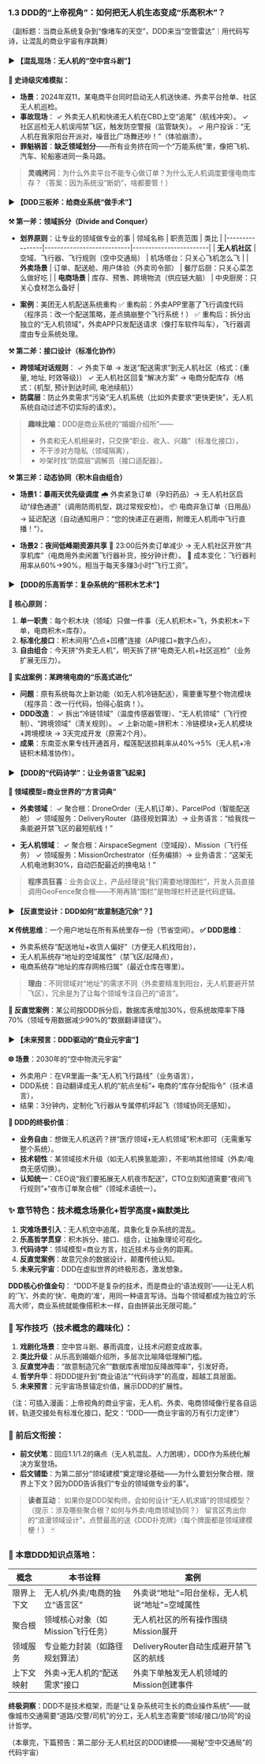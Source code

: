 
### 1.3 DDD的“上帝视角”：如何把无人机生态变成“乐高积木”？
（副标题：当商业系统复杂到“像堵车的天空”，DDD来当“空管雷达”｜用代码写诗，让混乱的商业宇宙有序跳舞）


#### ▶ 【混乱现场：无人机的“空中宫斗剧”】
**🚨 史诗级灾难模拟：**
- **场景**：2024年双11，某电商平台同时启动无人机送快递、外卖平台抢单、社区无人机巡检。
- **事故现场**：
  ✓ 外卖无人机和快递无人机在CBD上空“追尾”（航线冲突）。
  ✓ 社区巡检无人机误闯禁飞区，触发防空警报（监管缺失）。
  ✓ 用户投诉：“无人机在我家阳台开派对，噪音比广场舞还吵！”（体验崩溃）。
- **罪魁祸首**：**缺乏领域划分**——所有业务挤在同一个“万能系统”里，像把飞机、汽车、轮船塞进同一条马路。

> **灵魂拷问**：为什么外卖平台不能专心做订单？为什么无人机调度要懂电商库存？（答案：因为系统没“断奶”，啥都要管！）


#### ▶ 【DDD三板斧：给商业系统“做手术”】
**⚒️ 第一斧：领域拆分（Divide and Conquer）**
- **划界原则**：让专业的领域做专业的事
  | 领域名称       | 职责范围                     | 类比                     |
  |----------------|---------------------------|------------------------|
  | **无人机社区** | 空域、飞行器、飞行规则（空中交通局）   | 机场塔台：只关心飞机怎么飞       |
  | **外卖场景**   | 订单、配送舱、用户体验（外卖司令部）   | 餐厅后厨：只关心菜怎么做好吃     |
  | **电商场景**   | 库存、预售、跨境物流（供应链大脑）     | 中央厨房：只关心食材怎么备好     |

- **案例**：美团无人机配送系统重构
  ✅ 重构前：外卖APP里塞了飞行调度代码（程序员：改一个配送策略，差点搞崩整个飞行系统！）
  ✅ 重构后：拆分出独立的“无人机领域”，外卖APP只发配送请求（像打车软件叫车），飞行器调度由专业系统处理。

**⚒️ 第二斧：接口设计（标准化协作）**
- **跨领域对话规则**：
  ✓ 外卖下单 → 发送“配送需求”到无人机社区（格式：{重量, 地址, 时效等级}）
  ✓ 无人机社区回复“解决方案” → 电商分配库存（格式：{机型, 预计到达时间, 电池续航}）
- **防腐层**：防止外卖需求“污染”无人机系统（比如外卖要求“更快更快”，无人机系统自动过滤不切实际的请求）。

> **趣味比喻**：DDD是商业系统的“婚姻介绍所”——
> - 外卖和无人机相亲时，只交换“职业、收入、兴趣”（标准化接口），
> - 不干涉对方隐私（领域隔离），
> - 吵架时找“防腐层”调解员（接口适配器）。

**⚒️ 第三斧：动态协同（积木自由组合）**
- **场景1：暴雨天优先级调度**
  🌧️ 外卖紧急订单（孕妇药品）→ 无人机社区启动“绿色通道”（调用防雨机型，跳过常规安检）。
  📦 电商非急订单（日用品）→ 延迟配送（自动通知用户：“您的快递正在避雨，附赠无人机雨中飞行直播！”）。

- **场景2：夜间低峰期资源共享**
  🌙 23:00后外卖订单减少 → 无人机社区开放“共享机库”（电商用外卖闲置飞行器补货，按分钟计费）。
  💸 成本变化：飞行器利用率从60%→90%，相当于每天多赚3小时“飞行工资”。


#### ▶ 【DDD的乐高哲学：复杂系统的“搭积木艺术”】
**🧩 核心原则：**
1. **单一职责**：每个积木块（领域）只做一件事（无人机积木=飞，外卖积木=下单，电商积木=库存）。
2. **标准化接口**：积木间用“凸点+凹槽”连接（API接口=数字凸点）。
3. **自由组合**：今天拼“外卖无人机”，明天拆了拼“电商无人机+社区巡检”（业务扩展无压力）。

**🚀 实战案例：某跨境电商的“乐高式进化”**
- **问题**：原有系统每次上新功能（如无人机冷链配送），需要重写整个物流模块（程序员：改一行代码，怕得心脏病！）。
- **DDD改造**：
  ✓ 拆出“冷链领域”（温度传感器管理）、“无人机领域”（飞行控制）、“跨境领域”（清关规则）。
  ✓ 上新功能=拼积木：冷链模块+无人机模块+跨境模块 → 3天完成开发（原需2个月）。
- **成果**：东南亚水果专线开通首月，榴莲配送损耗率从40%→5%（无人机+冷链积木精准协作）。


#### ▶ 【DDD的“代码诗学”：让业务语言飞起来】
**📜 领域模型=商业世界的“方言词典”**
- **外卖领域**：
  ✓ 聚合根：DroneOrder（无人机订单）、ParcelPod（智能配送舱）
  ✓ 领域服务：DeliveryRouter（路径规划算法）→ 业务语言：“给我找一条能避开禁飞区的最短航线！”

- **无人机领域**：
  ✓ 聚合根：AirspaceSegment（空域段）、Mission（飞行任务）
  ✓ 领域服务：MissionOrchestrator（任务编排）→ 业务语言：“这架无人机电池剩30%，自动匹配最近的换电站！”

> **程序员狂喜**：业务会议上，产品经理说“我们需要地理围栏”，开发人员直接调用GeoFence聚合根——不用再猜“围栏”是物理栏杆还是代码逻辑。


#### ▶ 【反直觉设计：DDD如何“故意制造冗余”？】
**❌ 传统思维**：一个用户地址在所有系统里存一份（节省空间）。
**✅ DDD思维**：
- 外卖系统存“配送地址+收货人偏好”（方便无人机找阳台），
- 无人机系统存“地址的空域属性”（禁飞区/起降点），
- 电商系统存“地址的库存网格归属”（最近仓库在哪里）。
> **理由**：不同领域对“地址”的需求不同（外卖要精准到阳台，无人机要避开禁飞区），冗余是为了让每个领域专注自己的“语言”。

**🤯 反直觉案例**：某公司按DDD拆分后，数据库表增加30%，但系统故障率下降70%（领域专用数据减少90%的“数据翻译错误”）。


#### ▶ 【未来预言：DDD驱动的“商业元宇宙”】
**🌐 场景**：2030年的“空中物流元宇宙”
- 外卖用户：在VR里画一条“无人机飞行路线”（业务语言），
- DDD系统：自动翻译成无人机的“航点坐标”+ 电商的“库存分配指令”（技术语言），
- 结果：3分钟内，定制化飞行器从专属停机坪起飞（领域协同无感知）。

**🔮 DDD的终极价值**：
- **业务自由**：想做无人机送药？拼“医疗领域+无人机领域”积木即可（无需重写整个系统）。
- **技术韧性**：某领域技术升级（如无人机换氢能源），不影响其他领域（外卖/电商无感切换）。
- **认知统一**：CEO说“我们要拓展无人机夜市配送”，CTO立刻知道需要“夜间飞行规则”+“夜市订单聚合根”（领域术语统一）。


### ✨ 章节特色：技术概念场景化+哲学高度+幽默类比
1. **灾难场景引入**：无人机空中追尾，具象化复杂系统的混乱。
2. **乐高哲学贯穿**：积木拆分、接口、组合，让抽象理论可视化。
3. **代码诗学**：领域模型=商业方言，拉近技术与业务的距离。
4. **反直觉案例**：故意冗余的数据设计，颠覆传统认知。
5. **未来元宇宙**：DDD在虚拟世界的终极形态，激发想象。

**DDD核心价值金句**：
“DDD不是复杂的技术，而是商业的‘语法规则’——让无人机的‘飞’、外卖的‘快’、电商的‘准’，用同一种语言写诗。当每个领域都成为独立的‘乐高大师’，商业系统就能像搭积木一样，自由拼装出无限可能。”


### 📌 写作技巧（技术概念的趣味化）：
1. **戏剧化场景**：空中宫斗剧、暴雨调度，让技术问题变成故事。
2. **类比升级**：从乐高到婚姻介绍所，多层次比喻降低理解门槛。
3. **反直觉冲击**：“故意制造冗余”“数据库表增加反降故障率”，引发好奇。
4. **哲学升华**：将DDD提升到“商业语法”“代码诗学”的高度，超越工具层面。
5. **未来预言**：元宇宙场景锚定价值，展示DDD的扩展性。

（注：可插入漫画：上帝视角的商业宇宙，无人机、外卖、电商领域像行星各自运转，轨道交接处有标准化接口，配文：“DDD——商业宇宙的万有引力定律”）


### 🔗 前后文衔接：
- **前文伏笔**：回应1.1/1.2的痛点（无人机混乱、人力困境），DDD作为系统化解决方案登场。
- **后文铺垫**：为第二部分“领域建模”奠定理论基础——为什么要划分聚合根、限界上下文？因为DDD告诉我们“专业的领域做专业的事”。

> **读者互动**：
> 如果你是DDD架构师，会如何设计“无人机求婚”的领域模型？（提示：涉及哪些聚合根？如何与外卖/电商领域协同？）
> 留言区秀出你的“浪漫领域设计”，点赞最高的送《DDD扑克牌》（每个牌面都是领域建模梗！） 🃏


### 🌟 本章DDD知识点落地：
| 概念         | 本书诠释                     | 案例                     |
|--------------|---------------------------|------------------------|
| 限界上下文     | 无人机/外卖/电商的独立“语言区”      | 外卖说“地址”=阳台坐标，无人机说“地址”=空域属性 |
| 聚合根        | 领域核心对象（如Mission飞行任务）    | 无人机社区的所有操作围绕Mission展开         |
| 领域服务       | 专业能力封装（如路径规划算法）      | DeliveryRouter自动生成避开禁飞区的航线      |
| 上下文映射     | 外卖→无人机的“配送需求”接口        | 外卖下单触发无人机领域的Mission创建事件     |

**终极洞察**：DDD不是技术框架，而是“让复杂系统可生长的商业操作系统”——就像城市交通需要“道路/交警/司机”的分工，无人机生态需要“领域/接口/协同”的设计哲学。

（本章完，下篇预告：第二部分·无人机社区的DDD建模——揭秘“空中交通局”的代码宇宙）